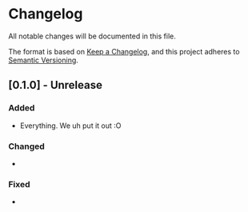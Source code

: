# Changelog
All notable changes will be documented in this file.

The format is based on [Keep a Changelog](https://keepachangelog.com/en/1.0.0/),
and this project <!-- somewhat --> adheres to [Semantic Versioning](https://semver.org/spec/v2.0.0.html).

## [0.1.0] - Unrelease
### Added
- Everything. We uh put it out :O
### Changed
- 
### Fixed
- 